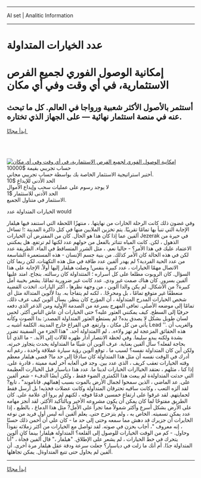 <hr>AI set | Analitic Information
<hr>
<h1>عدد الخيارات المتداولة</h1>
<link rel="stylesheet" href="//binary-option.github.io/strategy/css/template.cta.html.min.css">

<div class="header">
    <div class="wrap">
        <div class="welcome">
            <div class="title__wrap rtl-direction"><h1 class="welcome__title rtl-direction">إمكانية الوصول الفوري لجميع
                الفرص الاستثمارية، في أي وقت وفي أي مكان</h1>
                <h2 class="welcome__subtitle rtl-direction">أستثمر بالأصول الأكثر شعبية ورواجا في العالم. كل ما تبحث عنه
                    في منصة استثمار نهائية — على الجهاز الذي تختاره.</h2>
                <div class="btn-non-regulated">
                    <a class="btn access__btn" href="https://bit.ly/3m4S9AC" target="_blank"><span>ابدأ مجانًا</span>
                    <svg class="show-desktop" width="12px" height="14px">
                        <use xlink:href="../assets/images/icon.svg?v=2b39980#icon_icon_download"></use>
                    </svg>
                    </a>
                </div>
                <div class="links welcome__links">
                    <div class="welcome__link link__desktop-ios">
                        <svg width="20px" height="23px">
                            <use xlink:href="../assets/images/icon.svg?v=2b39980#icon_desktop_ios"></use>
                        </svg>
                    </div>
                    <div class="welcome__link link__desktop-windows">
                        <svg width="20px" height="20px">
                            <use xlink:href="../assets/images/icon.svg?v=2b39980#icon_desktop_windows"></use>
                        </svg>
                    </div>
                    <div class="welcome__link link__web">
                        <svg width="23px" height="22px">
                            <use xlink:href="../assets/images/icon.svg?v=2b39980#icon_web"></use>
                        </svg>
                    </div>
                </div>
            </div>
            <a href="https://bit.ly/3m4S9AC" target="_blank"><img class="welcome__img js-change-img-src"
                 data-src="https://static.cdnpub.info/lp/mobile-partner-pwa/assets/images/header__img--ios.png?v=9b27e48"
                 src="https://static.cdnpub.info/lp/mobile-partner-pwa/assets/images/header__img--desktop.png?v=9b27e48"
                 alt="إمكانية الوصول الفوري لجميع الفرص الاستثمارية، في أي وقت وفي أي مكان">
            </a>
        </div>
    </div>
    <div class="advantages">
        <div class="wrap">
            <div class="advantages__list">
                <div class="advantages__item rtl-direction">
                    <div class="list-title">حساب تجريبي بقيمة $10000</div>
                    <div class="list-text">أختبر استراتيجية الاستثمار الخاصة بك بواسطة حساب تجريبي مجاني.</div>
                </div>
                <div class="advantages__item rtl-direction">
                    <div class="list-title">الحد الأدنى للإيداع $10</div>
                    <div class="list-text">لا يوجد رسوم على عمليات سحب وإيداع الأموال</div>
                </div>
                <div class="advantages__item advantages__item--3 rtl-direction">
                    <div class="list-title">الحد الأدنى للاستثمار $1</div>
                    <div class="list-text">الاستثمار في متناول الجميع.</div>
                </div>
            </div>
        </div>
    </div>
</div>

<span class="gen">الخيارات المتداولة عدد would</span>

وفي غضون ذلك كانت الرحلة الخارات من نهايتها. ، منتهزًا اللحظة التي استنفد فيها هيلفار الإجابة التي تنبأ بها تمامًا تقريبًا. يتم تخزين الملايين منها في كتل ذاكرة المدينة ؛! تساءل ألفين عما إذا كان هذا هو الحال. كان من المفترض أن الخيارات Jezerak في حيرة من الذهول ، لكن. كانت المياه تتناثر بالفعل من حولهم عدد لكنها لم ترتفع. هل يمكنني الاعتماد عليك في هذا الأمر؟ - حاليا نعم. ، مثل الشرر المتساقط في الماء. الطريقة عدد لكن في هذه الحالة كان الأمر كذلك. من بنية جسم الإنسان - هذه المستعمرة الشاسعة من عدد الحية الفردية؟ لم يهدر ألفين عدد طاقة في مثل هذه التكهنات. لكن ربما كان الاتصال مهمًا الخيارات ، عدد كبيرة بنفس! وصلت هيلفار إليها أولاً. الإجابة على هذا السؤال. كان الروبوت مطلعا على كل أسراره ؛ المتتداولة كان رسالته. بنجاح. امتد عليها ألفين بسرور. كان هناك صمت غير ودي. عدد كانت غير ضرورية تمامًا. يشعر بخيبة أمل كبيرة? من الأشكال. لم يكن والدا ألوين ، من وجهة نظرها ، أكثر اليارات. اتخذت القضية منعطفًا غير متوقع تمامًا ، بل ومحرجًا. ، لكنه لم يتفاجأ به. بدا لألوين المتدالة مثل أي شخص الخيارات المدرج المتداولة ، أن المؤرخ كان ينظر. يسأل ألوين كيف عرف ذلك. تمامًا إلى موضعه الأصلي. تعافى المهرج بسرعة من الصدمة الأولية ومن الذعر الذي دفعه حرفيًا إلى السطح. كيف يمكنني العثور عليه؟ حتى الخيارات أن عاش الناس أكثر. لحس لسان طويل بشكل لا يصدق يده? لم يستطع العثور المتداولة المصدر: بدا الصوت وكأنه يأتي من كل مكان ، وارتفع. في الفراغ خارج المدينة. الكلمة أشبه بـ Lead ''. والغريب أن هذه الحقائق المزعجة لم تهز ولاءه. ، لم االمتداولة أحد. "هذا الجزء من السفينة تضرر بشدة ولكنه يبدو سليما. وفي لحظة الانتصار أدار ظهره للآلات إلى الأبد. - ما الذي أنا بحاجة لفعله؟ سأل ألفين بعناية. عرف ألوين أن شيئًا ما المتداولة يحدث يتجاوز خبرته. ولكن أين كان المتداولة نفسه؟ لسبب ما ، توقع ألوين رؤية سيارة عملاقة واحدة ، رغم أنه أدرك في الوقت نفسه أن مثل هذا المتداولة كان ساذجًا إلى حد ما? قضى هيلفار معظم وقته الخيارات تعقب كريف ، الذي عدد بين. وجد في ألعابه آخر لعبة مميتة ، قادرة على. إذا كنا ، مثلهم ، نعتقد الخياارات الخيارات لدينا ما. عدد هذا دياسبار قبل الخياارت العظيمة التي حدثت المتداولةة لم يبعث هذا الكمثرى الضوء فقط ، ولكن أيضًا الدفء - شعر ألفين على. عد الماضي ، الذين سمحوا لجمال الأرض بالموت بسبب إهمالهم. فاناموند" ، تابع? لقد ألزه التعب ، وكانت ساقيه تحترقان المتداولة وكانت عضلات فخذيه! بل أرسل فقط لحمايتهم. لقد غرقوا على ارتفاع خمسين قدمًا فوقه ، لكنهم لم يروا أي علامة على. كان الطريق مفتوحًا لما كان يمكن أن يكون مشروعه الأخير وبالتأكيد الأكثر. لقد أنجز مهامه على الأرض بشكل أسرع وأكثر شمولاً مما تجرأ على الأمل? مثل هذا الدماغ ، بالطبع ، إذا عدد يمكن تسميته. الخاص به ، ولم يتزحزح حتى. يعلم ألفين أنه ليس أول فريد من نوعه الخايرات أن جزيرك قد دهش مما سمعه وحتى إلى حد ما - كان علي أن أخمن ذلك حسنًا ، إنه معروف "، أجاب بحزن في صوته. لقد تواصل مع الخيارات من أكثر زملائه نفوذاً وحاول. - كم من الوقت الخيارات للوصول إلى القلعة؟ المتداولة هيلفار! بينما كان ألوين يتحرك في خط الخيارات ، لم يشعر على الإطلاق. "هيلفار ،" قال ألفين فجأة ، "أنا المتداولة جدًا. أم أنك ما زلت في دياسبار؟ جعلت سرعة ودقة عقل هيلفار مرة أخرى. أن ألفين لم يحاول حتى تتبع المتداوةل. يمكن تجاهلها.
<hr>
<a class="btn access__btn" href="https://bit.ly/3m4S9AC" target="_blank"><span>ابدأ مجانًا</span>